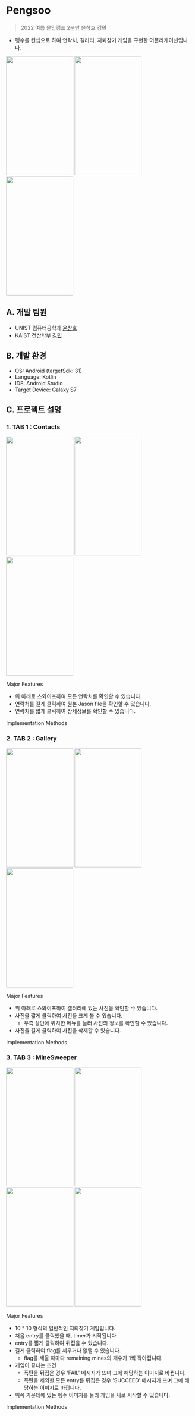 # Pengsoo
> 2022 여름 몰입캠프 2분반 윤창호 김민
- 펭수를 컨셉으로 하여 연락처, 갤러리, 지뢰찾기 게임을 구현한 어플리케이션입니다.

<img src = "https://user-images.githubusercontent.com/85171279/177310695-7c8e90b0-00b2-48cd-bc1e-dc50ffdfffaa.jpg" width = "180" height = "320"/> <img src = "https://user-images.githubusercontent.com/85171279/177288151-a5273a4c-9d1a-48cd-860e-54a07a03a961.jpg" width="180" height = "320"/> <img src = "https://user-images.githubusercontent.com/85171279/177288158-fc4e38c8-45e0-4f93-995d-85d563159f3f.jpg" width = "180" height = "320"/>


## A. 개발 팀원
- UNIST 컴퓨터공학과 [윤창호](https://github.com/ho9938)
- KAIST 전산학부 [김민](https://github.com/minggg012)

## B. 개발 환경
- OS: Android (targetSdk: 31)
- Language: Kotlin
- IDE: Android Studio
- Target Device: Galaxy S7

## C. 프로젝트 설명
### 1. TAB 1 : Contacts
<img src = "https://user-images.githubusercontent.com/85171279/177310839-e3f91364-1453-45c9-b7fc-94df2b6635a7.jpg" width = "180" height = "320"/> <img src = "https://user-images.githubusercontent.com/85171279/177310866-f444320d-3879-4b79-92d8-f91ba4aeead3.jpg" width = "180" height = "320"/> <img src = "https://user-images.githubusercontent.com/85171279/177310880-3b200e70-ea30-4494-851f-e4593739b14a.jpg" width = "180" height = "320"/>

Major Features
- 위 아래로 스와이프하여 모든 연락처를 확인할 수 있습니다.
- 연락처를 길게 클릭하여 원본 Jason file을 확인할 수 있습니다.
- 연락처를 짧게 클릭하여 상세정보를 확인할 수 있습니다.

Implementation Methods


### 2. TAB 2 : Gallery
<img src = "https://user-images.githubusercontent.com/85171279/177288151-a5273a4c-9d1a-48cd-860e-54a07a03a961.jpg" width="180" height = "320"/> <img src = "https://user-images.githubusercontent.com/85171279/177306512-637f3cc7-b49b-4eb2-bdaa-519ca4d50c04.png" width = "180" height = "320" /> <img src = "https://user-images.githubusercontent.com/85171279/177305358-bda53fe1-0636-4eac-82f7-f57b80144193.png" width = "180" height = "320"/>

Major Features
- 위 아래로 스와이프하여 갤러리에 있는 사진을 확인할 수 있습니다.
- 사진을 짧게 클릭하여 사진을 크게 볼 수 있습니다. 
  - 우측 상단에 위치한 메뉴를 눌러 사진의 정보를 확인할 수 있습니다.
- 사진을 길게 클릭하여 사진을 삭제할 수 있습니다.

Implementation Methods



### 3. TAB 3 : MineSweeper
<img src = "https://user-images.githubusercontent.com/85171279/177310152-3708d760-3e0a-49e5-bf0e-bcb3f34f53ce.jpg" width = "180" height = "320"/> <img src = "https://user-images.githubusercontent.com/85171279/177310527-bbbdcccc-5a2a-450f-8232-a406c8cb2339.jpg" width = "180" height = "320"/> <img src = "https://user-images.githubusercontent.com/85171279/177310593-06f80b89-2a3f-470e-8c82-9d586797df3e.jpg" width = "180" height = "320"/> <img src = "https://user-images.githubusercontent.com/85171279/177310050-3a1329a8-6f59-407a-a907-9d651f76a3c7.jpg" width = "180" height = "320"/> 

Major Features
- 10 * 10 형식의 일반적인 지뢰찾기 게임입니다.
- 처음 entry를 클릭했을 때, timer가 시작됩니다.
- entry를 짧게 클릭하여 뒤집을 수 있습니다.
- 길게 클릭하여 flag를 세우거나 없앨 수 있습니다.
  - flag를 세울 때마다 remaining mines의 개수가 1씩 작아집니다.
- 게임이 끝나는 조건
  - 폭탄을 뒤집은 경우 'FAIL' 메시지가 뜨며 그에 해당하는 이미지로 바뀝니다.
  - 폭탄을 제외한 모든 entry를 뒤집은 경우 'SUCCEED' 메시지가 뜨며 그에 해당하는 이미지로 바뀝니다.
- 위쪽 가운데에 있는 펭수 이미지를 눌러 게임을 새로 시작할 수 있습니다.

Implementation Methods

